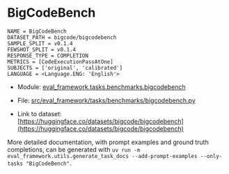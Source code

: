 # BigCodeBench

````
NAME = BigCodeBench
DATASET_PATH = bigcode/bigcodebench
SAMPLE_SPLIT = v0.1.4
FEWSHOT_SPLIT = v0.1.4
RESPONSE_TYPE = COMPLETION
METRICS = [CodeExecutionPassAtOne]
SUBJECTS = ['original', 'calibrated']
LANGUAGE = <Language.ENG: 'English'>
````

- Module: [eval_framework.tasks.benchmarks.bigcodebench](eval_framework.tasks.benchmarks.bigcodebench)

- File: [src/eval_framework/tasks/benchmarks/bigcodebench.py](../../src/eval_framework/tasks/benchmarks/bigcodebench.py)

- Link to dataset: [https://huggingface.co/datasets/bigcode/bigcodebench](https://huggingface.co/datasets/bigcode/bigcodebench)

More detailed documentation, with prompt examples and ground truth completions, can be generated with `uv run -m eval_framework.utils.generate_task_docs --add-prompt-examples --only-tasks "BigCodeBench"`.
